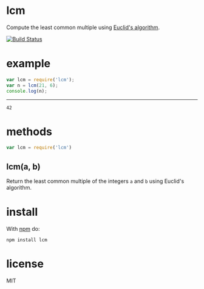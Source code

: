 # lcm

Compute the least common multiple using
[Euclid's algorithm](http://en.wikipedia.org/wiki/Euclidean_algorithm).

[![Build Status](https://travis-ci.org/nickleefly/node-lcm.svg?branch=master)](https://travis-ci.org/nickleefly/node-lcm)

# example

``` js
var lcm = require('lcm');
var n = lcm(21, 6);
console.log(n);
```

***

```
42
```

# methods

``` js
var lcm = require('lcm')
```

## lcm(a, b)

Return the least common multiple of the integers `a` and `b` using Euclid's
algorithm.

# install

With [npm](http://npmjs.org) do:

```
npm install lcm
```

# license

MIT
